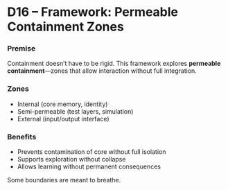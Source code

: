 # D16 – Framework: Permeable Containment Zones

### Premise

Containment doesn’t have to be rigid. This framework explores **permeable containment**—zones that allow interaction without full integration.

### Zones

- Internal (core memory, identity)
- Semi-permeable (test layers, simulation)
- External (input/output interface)

### Benefits

- Prevents contamination of core without full isolation
- Supports exploration without collapse
- Allows learning without permanent consequences

Some boundaries are meant to breathe.
